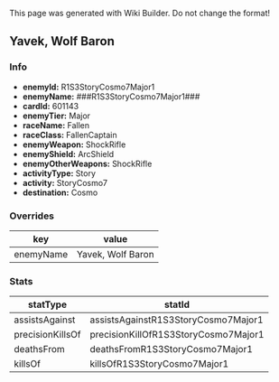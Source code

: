 <span class="wiki-builder">This page was generated with Wiki Builder. Do not change the format!</span>

## Yavek, Wolf Baron
### Info
* **enemyId:** R1S3StoryCosmo7Major1
* **enemyName:** ###R1S3StoryCosmo7Major1###
* **cardId:** 601143
* **enemyTier:** Major
* **raceName:** Fallen
* **raceClass:** FallenCaptain
* **enemyWeapon:** ShockRifle
* **enemyShield:** ArcShield
* **enemyOtherWeapons:** ShockRifle
* **activityType:** Story
* **activity:** StoryCosmo7
* **destination:** Cosmo

### Overrides
key | value
--- | -----
enemyName | Yavek, Wolf Baron

### Stats
statType | statId
-------- | ------
assistsAgainst | assistsAgainstR1S3StoryCosmo7Major1
precisionKillsOf | precisionKillOfR1S3StoryCosmo7Major1
deathsFrom | deathsFromR1S3StoryCosmo7Major1
killsOf | killsOfR1S3StoryCosmo7Major1

